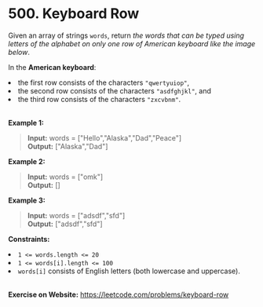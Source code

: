 # 500. Keyboard Row


Given an array of strings `words`, return *the words that can be typed using letters of the alphabet on only one row of American keyboard like the image below*.

In the **American keyboard**:


<li>the first row consists of the characters <code>"qwertyuiop"</code>,</li>
<li>the second row consists of the characters <code>"asdfghjkl"</code>, and</li>
<li>the third row consists of the characters <code>"zxcvbnm"</code>.</li>

 <br/>


**Example 1:**

>**Input:** words = ["Hello","Alaska","Dad","Peace"]  
**Output:** ["Alaska","Dad"]  

**Example 2:**

>**Input:** words = ["omk"]  
**Output:** []  

**Example 3:**

>**Input:** words = ["adsdf","sfd"]  
**Output:** ["adsdf","sfd"]  
 

**Constraints:**

<li><code>1 &lt;= words.length &lt;= 20</code></li>
<li><code>1 &lt;= words[i].length &lt;= 100</code></li>
<li><code>words[i]</code> consists of English letters (both lowercase and uppercase).&nbsp;</li>

<br/>

**Exercise on Website:** https://leetcode.com/problems/keyboard-row
